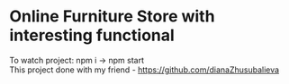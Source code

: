 # Online Furniture Store with interesting functional 
 To watch project: npm i -> npm start <br/>
 This project done with my friend - https://github.com/dianaZhusubalieva 
